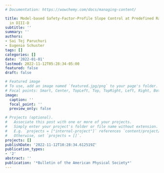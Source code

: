 ```yaml
---
# Documentation: https://wowchemy.com/docs/managing-content/

title: Model-based Safety-Factor-Profile Slope Control at Predefined Rational Surfaces
  in DIII-D
subtitle: ''
summary: ''
authors:
- Sai Tej Paruchuri
- Eugenio Schuster
tags: []
categories: []
date: '2022-01-01'
lastmod: 2022-11-12T05:28:34-05:00
featured: false
draft: false

# Featured image
# To use, add an image named `featured.jpg/png` to your page's folder.
# Focal points: Smart, Center, TopLeft, Top, TopRight, Left, Right, BottomLeft, Bottom, BottomRight.
image:
  caption: ''
  focal_point: ''
  preview_only: false

# Projects (optional).
#   Associate this post with one or more of your projects.
#   Simply enter your project's folder or file name without extension.
#   E.g. `projects = ["internal-project"]` references `content/project/deep-learning/index.md`.
#   Otherwise, set `projects = []`.
projects: []
publishDate: '2022-11-12T10:28:34.612519Z'
publication_types:
- '2'
abstract: ''
publication: '*Bulletin of the American Physical Society*'
---
```

